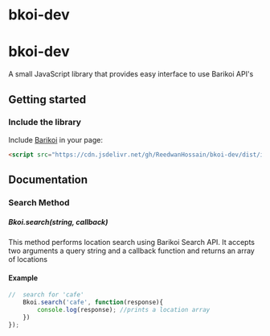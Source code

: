 # bkoi-dev
# bkoi-dev

A small JavaScript library that provides easy interface to use Barikoi API's

## Getting started

### Include the library

Include [Barikoi](barikoi.js) in your page:  
```html
<script src="https://cdn.jsdelivr.net/gh/ReedwanHossain/bkoi-dev/dist/index.js"></script>
```

## Documentation
### Search Method
##### Bkoi.search(string, callback)
This method performs location search using Barikoi Search API. It accepts two arguments
a query string and a callback function and returns an array of locations 
#### Example
```js
//  search for 'cafe'
 	Bkoi.search('cafe', function(response){
 		console.log(response); //prints a location array 
 	})
});